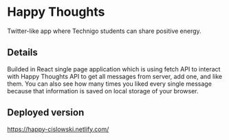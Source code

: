 # Happy Thoughts
Twitter-like app where Technigo students can share positive energy.

## Details
Builded in React single page application which is using fetch API to interact with Happy Thoughts API to get all messages from server, add one, and like them. You can also see how many times you liked every single message because that information is saved on local storage of your browser.

## Deployed version
https://happy-cislowski.netlify.com/